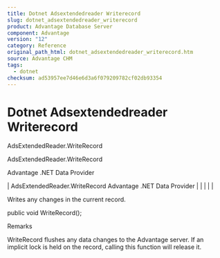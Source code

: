 ```yaml
---
title: Dotnet Adsextendedreader Writerecord
slug: dotnet_adsextendedreader_writerecord
product: Advantage Database Server
component: Advantage
version: "12"
category: Reference
original_path_html: dotnet_adsextendedreader_writerecord.htm
source: Advantage CHM
tags:
  - dotnet
checksum: ad53957ee7d46e6d3a6f079209782cf02db93354
---
```


# Dotnet Adsextendedreader Writerecord

AdsExtendedReader.WriteRecord

AdsExtendedReader.WriteRecord

Advantage .NET Data Provider

| AdsExtendedReader.WriteRecord  Advantage .NET Data Provider |  |  |  |  |

Writes any changes in the current record.

public void WriteRecord();

Remarks

WriteRecord flushes any data changes to the Advantage server. If an implicit lock is held on the record, calling this function will release it.

